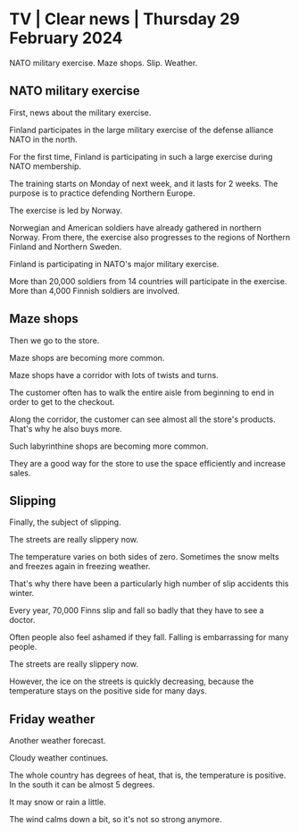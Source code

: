 # TV \| Clear news \| Thursday 29 February 2024

NATO military exercise. Maze shops. Slip. Weather.

## NATO military exercise

First, news about the military exercise.

Finland participates in the large military exercise of the defense alliance NATO in the north.

For the first time, Finland is participating in such a large exercise during NATO membership.

The training starts on Monday of next week, and it lasts for 2 weeks. The purpose is to practice defending Northern Europe.

The exercise is led by Norway.

Norwegian and American soldiers have already gathered in northern Norway. From there, the exercise also progresses to the regions of Northern Finland and Northern Sweden.

Finland is participating in NATO's major military exercise.

More than 20,000 soldiers from 14 countries will participate in the exercise. More than 4,000 Finnish soldiers are involved.

## Maze shops

Then we go to the store.

Maze shops are becoming more common.

Maze shops have a corridor with lots of twists and turns.

The customer often has to walk the entire aisle from beginning to end in order to get to the checkout.

Along the corridor, the customer can see almost all the store's products. That's why he also buys more.

Such labyrinthine shops are becoming more common.

They are a good way for the store to use the space efficiently and increase sales.

## Slipping

Finally, the subject of slipping.

The streets are really slippery now.

The temperature varies on both sides of zero. Sometimes the snow melts and freezes again in freezing weather.

That's why there have been a particularly high number of slip accidents this winter.

Every year, 70,000 Finns slip and fall so badly that they have to see a doctor.

Often people also feel ashamed if they fall. Falling is embarrassing for many people.

The streets are really slippery now.

However, the ice on the streets is quickly decreasing, because the temperature stays on the positive side for many days.

## Friday weather

Another weather forecast.

Cloudy weather continues.

The whole country has degrees of heat, that is, the temperature is positive. In the south it can be almost 5 degrees.

It may snow or rain a little.

The wind calms down a bit, so it's not so strong anymore.

